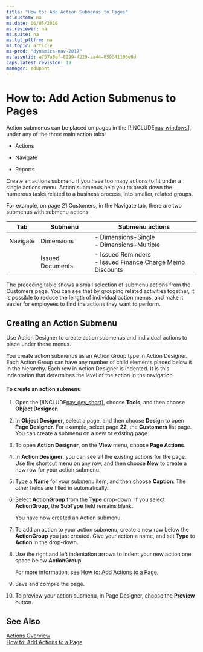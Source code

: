 ```yaml
---
title: "How to: Add Action Submenus to Pages"
ms.custom: na
ms.date: 06/05/2016
ms.reviewer: na
ms.suite: na
ms.tgt_pltfrm: na
ms.topic: article
ms-prod: "dynamics-nav-2017"
ms.assetid: e757a8ef-8299-4229-aa44-059341100e0d
caps.latest.revision: 19
manager: edupont
---
```

# How to: Add Action Submenus to Pages
Action submenus can be placed on pages in the [!INCLUDE[nav_windows](includes/nav_windows_md.md)], under any of the three main action tabs:  
  
-   Actions  
  
-   Navigate  
  
-   Reports  
  
 Create an actions submenu if you have too many actions to fit under a single actions menu. Action submenus help you to break down the numerous tasks related to a business process, into smaller, related groups.  
  
 For example, on page 21 Customers, in the Navigate tab, there are two submenus with submenu actions.  
  
|Tab|Submenu|Submenu actions|  
|---------|-------------|---------------------|  
|Navigate|Dimensions|-   Dimensions-Single<br />-   Dimensions-Multiple|  
||Issued Documents|-   Issued Reminders<br />-   Issued Finance Charge Memo Discounts|  
  
 The preceding table shows a small selection of submenu actions from the Customers page. You can see that by grouping related activities together, it is possible to reduce the length of individual action menus, and make it easier for employees to find the actions they want to perform.  
  
## Creating an Action Submenu  
 Use Action Designer to create action submenus and individual actions to place under these menus.  
  
 You create action submenus as an Action Group type in Action Designer. Each Action Group can have any number of child elements placed below it in the hierarchy. Each row in Action Designer is indented. It is this indentation that determines the level of the action in the navigation.  
  
#### To create an action submenu  
  
1.  Open the [!INCLUDE[nav_dev_short](includes/nav_dev_short_md.md)], choose **Tools**, and then choose **Object Designer**.  
  
2.  In **Object Designer**, select a page, and then choose **Design** to open **Page Designer**. For example, select page **22**, the **Customers** list page. You can create a submenu on a new or existing page.  
  
3.  To open **Action Designer**, on the **View** menu, choose **Page Actions**.  
  
4.  In **Action Designer**, you can see all the existing actions for the page. Use the shortcut menu on any row, and then choose **New** to create a new row for your action submenu.  
  
5.  Type a **Name** for your submenu item, and then choose **Caption**. The other fields are filled in automatically.  
  
6.  Select **ActionGroup** from the **Type** drop-down. If you select **ActionGroup**, the **SubType** field remains blank.  
  
     You have now created an Action submenu.  
  
7.  To add an action to your action submenu, create a new row below the **ActionGroup** you just created. Give your action a name, and set **Type** to **Action** in the drop-down.  
  
8.  Use the right and left indentation arrows to indent your new action one space below **ActionGroup**.  
  
     For more information, see [How to: Add Actions to a Page](How%20to:%20Add%20Actions%20to%20a%20Page.md).  
  
9. Save and compile the page.  
  
10. To preview your action submenu, in Page Designer, choose the **Preview** button.  
  
## See Also  
 [Actions Overview](Actions-Overview.md)   
 [How to: Add Actions to a Page](How%20to:%20Add%20Actions%20to%20a%20Page.md)